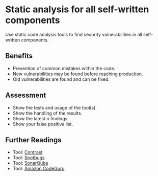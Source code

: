 # Static analysis for all self-written components

Use static code analysis tools to find security vulnerabilities in all self-written components.

## Benefits

- Prevention of common mistakes within the code.
- New vulnerabilities may be found before reaching production.
- Old vulnerabilities are found and can be fixed.

## Assessment

- Show the tests and usage of the tool(s).
- Show the handling of the results.
- Show the latest *n* findings.
- Show your false positive list.

## Further Readings
- Tool: [Contrast](https://www.contrastsecurity.com/)
- Tool: [Spotbugs](https://spotbugs.github.io/)
- Tool: [SonarQube](https://www.sonarqube.org/)
- Tool: [Amazon CodeGuru](https://aws.amazon.com/codeguru/)
